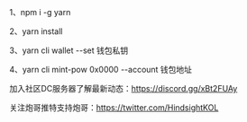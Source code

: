 1、npm i -g yarn

2、yarn install

3、yarn cli wallet --set 钱包私钥

4、yarn cli mint-pow 0x0000 --account 钱包地址

加入社区DC服务器了解最新动态：https://discord.gg/xBt2FUAy

关注炮哥推特支持炮哥：https://twitter.com/HindsightKOL
